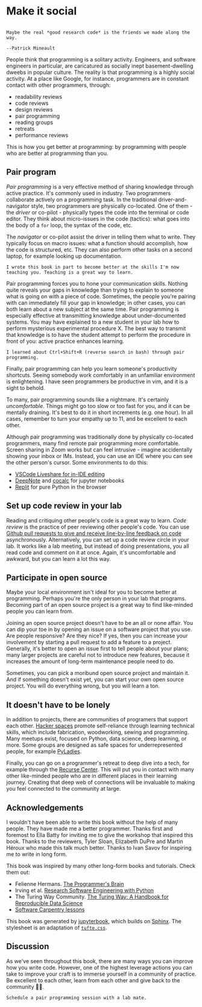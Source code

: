 # Make it social

```{epigraph}

Maybe the real *good research code* is the friends we made along the way.

--Patrick Mineault
```

People think that programming is a solitary activity. Engineers, and software engineers in particular, are caricatured as socially inept basement-dwelling dweebs in popular culture. The reality is that programming is a highly social activity. At a place like Google, for instance, programmers are in constant contact with other programmers, through:

* readability reviews
* code reviews
* design reviews
* pair programming
* reading groups
* retreats
* performance reviews

This is how you get better at programming: by programming with people who are better at programming than you.

## Pair program

*Pair programming* is a very effective method of sharing knowledge through active practice. It's commonly used in industry. Two programmers collaborate actively on a programming task. In the traditional driver-and-navigator style, two programmers are physically co-located. One of them - the *driver* or co-pilot - physically types the code into the terminal or code editor. They think about micro-issues in the code (tactics): what goes into the body of a `for` loop, the syntax of the code, etc.

The *navigator* or co-pilot assist the driver in telling them what to write. They typically focus on macro issues: what a function should accomplish, how the code is structured, etc. They can also perform other tasks on a second laptop, for example looking up documentation. 

```{margin}
I wrote this book in part to become better at the skills I'm now teaching you. Teaching is a great way to learn.
```

Pair programming forces you to hone your communication skills. Nothing quite reveals your gaps in knowledge than trying to explain to someone what is going on with a piece of code. Sometimes, the people you're pairing with can immediately fill your gap in knowledge; in other cases, you can both learn about a new subject at the same time. Pair programming is especially effective at transmitting knowledge about under-documented systems. You may have explained to a new student in your lab how to perform mysterious experimental procedure X. The best way to transmit that knowledge is to have the student attempt to perform the procedure in front of you: active practice enhances learning.

```{margin}
I learned about Ctrl+Shift+R (reverse search in bash) through pair programming.
```

Finally, pair programming can help you learn someone's productivity shortcuts. Seeing somebody work comfortably in an unfamiliar environment is enlightening. I have seen programmers be productive in vim, and it is a sight to behold. 

To many, pair programming sounds like a nightmare. It's certainly *uncomfortable*. Things might go too slow or too fast for you, and it can be mentally draining. It's best to do it in short increments (e.g. one hour). In all cases, remember to turn your empathy up to 11, and be excellent to each other.

Although pair programming was traditionally done by physically co-located programmers, many find remote pair programming more comfortable. Screen sharing in Zoom works but can feel intrusive - imagine accidentally showing your inbox or IMs. Instead, you can use an IDE where you can see the other person's cursor. Some environments to do this:

* [VSCode Liveshare for in-IDE editing](https://code.visualstudio.com/blogs/2017/11/15/live-share)
* [DeepNote](https://deepnote.com/) and [cocalc](https://cocalc.com/) for jupyter notebooks
* [Replit](https://replit.com/) for pure Python in the browser

## Set up code review in your lab

Reading and critiquing other people's code is a great way to learn. *Code review* is the practice of peer reviewing other people's code. You can use [Github pull requests to give and receive line-by-line feedback on code](https://docs.github.com/en/enterprise-server@2.20/github/collaborating-with-issues-and-pull-requests/reviewing-proposed-changes-in-a-pull-request) asynchronously. Alternatively, you can set up a code review circle in your lab. It works like a lab meeting, but instead of doing presentations, you all read code and comment on it at once. Again, it's uncomfortable and awkward, but you can learn a lot this way.

## Participate in open source

Maybe your local environment isn't ideal for you to become better at programming. Perhaps you're the only person in your lab that programs. Becoming part of an open source project is a great way to find like-minded people you can learn from.

Joining an open source project doesn't have to be an all or none affair. You can dip your toe in by opening an issue on a software project that you use. Are people responsive? Are they nice? If yes, then you can increase your involvement by starting a pull request to add a feature to a project. Generally, it's better to open an issue first to tell people about your plans; many larger projects are careful not to introduce new features, because it increases the amount of long-term maintenance people need to do.

Sometimes, you can pick a moribund open source project and maintain it. And if something doesn't exist yet, you can start your own open source project. You will do everything wrong, but you will learn a ton.

## It doesn't have to be lonely

In addition to projects, there are communities of programers that support each other. [Hacker spaces](https://wiki.hackerspaces.org/w/index.php) promote self-reliance through learning technical skills, which include fabrication, woodworking, sewing and programming. Many meetups exist, focused on Python, data science, deep learning, or more. Some groups are designed as safe spaces for underrepresented people, for example [PyLadies](https://www.pyladies.com/).

Finally, you can go on a programmer's retreat to deep dive into a tech, for example through the [Recurse Center](https://www.recurse.com/). This will put you in contact with many other like-minded people who are in different places in their learning journey. Creating that deep web of connections will be invaluable to making you feel connected to the community at large.

## Acknowledgements

I wouldn't have been able to write this book without the help of many people. They have made me a better programmer. Thanks first and foremost to Ella Batty for inviting me to give the workshop that inspired this book. Thanks to the reviewers, Tyler Sloan, Elizabeth DuPre and Martin Héroux who made this talk much better. Thanks to Ivan Savov for inspiring me to write in long form. 

This book was inspired by many other long-form books and tutorials. Check them out:

* Felienne Hermans. [The Programmer's Brain](https://www.manning.com/books/the-programmers-brain)
* Irving et al. [Research Software Engineering with Python](https://merely-useful.tech/py-rse/)
* The Turing Way Community. [The Turing Way: A Handbook for Reproducible Data Science](https://the-turing-way.netlify.app/welcome)
* [Software Carpentry lessons](https://software-carpentry.org/lessons/)

This book was generated by [jupyterbook](https://jupyterbook.org/), which builds on [Sphinx](https://www.sphinx-doc.org). The stylesheet is an adaptation of [`tufte.css`](https://edwardtufte.github.io/tufte-css/).

## Discussion

As we've seen throughout this book, there are many ways you can improve how you write code. However, one of the highest leverage actions you can take to improve your craft is to immerse yourself in a community of practice. Be excellent to each other, learn from each other and give back to the community 🌠🌈.

```{admonition} 5-minute exercise
Schedule a pair programming session with a lab mate.
```